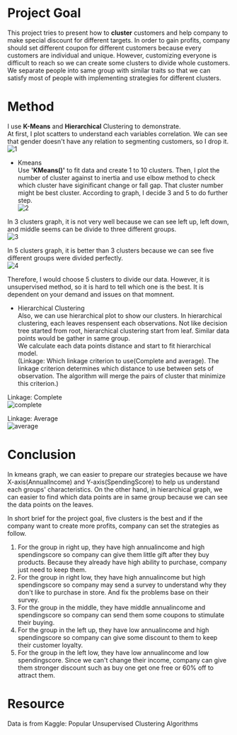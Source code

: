 # Project Goal
This project tries to present how to <b>cluster</b> customers and help company to make special discount for different targets. 
In order to gain profits, company should set different coupon for different customers because every customers are individual and unique. However, customizing everyone is difficult
to reach so we can create some clusters to divide whole customers. We separate people into same group with similar traits so that we can satisfy most of people
with implementing strategies for different clusters.

# Method
I use <b>K-Means</b> and <b>Hierarchical</b> Clustering to demonstrate.  
At first, I plot scatters to understand each variables correlation. We can see that gender doesn't have any relation to segmenting customers, so I drop it.  
![1](https://user-images.githubusercontent.com/67025904/134706737-8d0f6e59-ce7e-45dc-a794-12a236bd7043.jpg)

- Kmeans  
Use <b>'KMeans()'</b> to fit data and create 1 to 10 clusters. Then, I plot the number of cluster against to inertia and use elbow method to check which cluster have siginificant change or fall gap. That cluster number might be best cluster. According to graph, I decide 3 and 5 to do further step.  
![2](https://user-images.githubusercontent.com/67025904/134711555-8b790106-b438-417b-96c5-d32941e09bd5.jpg)

In 3 clusters graph, it is not very well because we can see left up, left down, and middle seems can be divide to three different groups.  
![3](https://user-images.githubusercontent.com/67025904/134712186-0fdce8cc-0f20-41f4-a6bf-4daec303d8c6.jpg)

In 5 clusters graph, it is better than 3 clusters because we can see five different groups were divided perfectly.  
![4](https://user-images.githubusercontent.com/67025904/134712632-e575e3b7-4736-4ea2-85cc-81c3ceebf569.jpg)

Therefore, I would choose 5 clusters to divide our data. However, it is unsupervised method, so it is hard to tell which one is the best. It is dependent on your demand and issues on that momnent.

- Hierarchical Clustering  
Also, we can use hierarchical plot to show our clusters. In hierarchical clustering, each leaves respensent each observations. Not like decision tree started from root, hierarchical clustering start from leaf. Similar data points would be gather in same group.  
We calculate each data points distance and start to fit hierarchical model.  
(Linkage: Which linkage criterion to use(Complete and average). The linkage criterion determines which distance to use between sets of observation. The algorithm will merge the pairs of cluster that minimize this criterion.)  

Linkage: Complete  
![complete](https://user-images.githubusercontent.com/67025904/134714568-40059a0f-ecd4-43f6-8ff7-dfd022f6564a.png)

Linkage: Average  
![average](https://user-images.githubusercontent.com/67025904/134714770-960de2ed-144f-4b18-9e93-9b24257d7c8e.png)

# Conclusion
In kmeans graph, we can easier to prepare our strategies because we have X-axis(AnnualIncome) and Y-axis(SpendingScore) to help us understand each groups' characteristics. On the other hand, in hierarchical graph, we can easier to find which data points are in same group because we can see the data points on the leaves.  

In short brief for the project goal, five clusters is the best and if the company want to create more profits, company can set the strategies as follow.  
1. For the group in right up, they have high annualincome and high spendingscore so company can give them little gift after they buy products. Because they already have high ability to purchase, company just need to keep them.  
2. For the group in right low, they have high annualincome but high spendingscore so company may send a survey to understand why they don't like to purchase in store. And fix the problems base on their survey.  
3. For the group in the middle, they have middle annualincome and spendingscore so company can send them some coupons to stimulate their buying.  
4. For the group in the left up, they have low annualincome and high spendingscore so company can give some discount to them to keep their customer loyalty.  
5. For the group in the left low, they have low annualincome and low spendingscore. Since we can't change their income, company can give them stronger discount such as buy one get one free or 60% off to attract them.  

# Resource
Data is from Kaggle: Popular Unsupervised Clustering Algorithms

